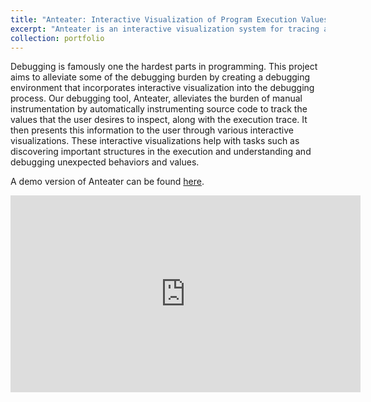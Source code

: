 ```yaml
---
title: "Anteater: Interactive Visualization of Program Execution Values in Context"
excerpt: "Anteater is an interactive visualization system for tracing and exploring the execution of a program. It alleviates the burden of manual instrumentation by automatically instrumenting source code to track the values that the user desires to inspect, along with the execution trace. Anteater presents the trace to users through various visualizations. <br/><img src='/files/images/AnteaterTeaser.jpg' style='width:500px'>"
collection: portfolio
---
```



Debugging is famously one the hardest parts in programming. This project aims to alleviate some of the debugging burden by creating a debugging environment that incorporates interactive visualization into the debugging process. Our debugging tool, Anteater, alleviates the burden of manual instrumentation by automatically instrumenting source code to track the values that the user desires to inspect, along with the execution trace. It then presents this information to the user through various interactive visualizations. These interactive visualizations help with tasks such as discovering important structures in the execution and understanding and debugging unexpected behaviors and values.

A demo version of Anteater can be found [here](/files/Anteater/index.html).  

<iframe width="560" height="315" src="https://www.youtube.com/embed/i5q4TIEbkVQ" title="YouTube video player" frameborder="0" allow="accelerometer; autoplay; clipboard-write; encrypted-media; gyroscope; picture-in-picture" allowfullscreen></iframe>
